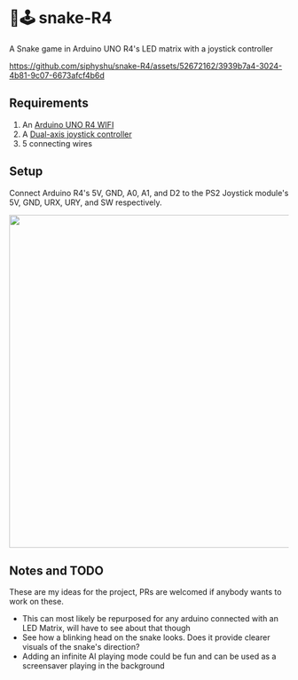 # 🐍🕹️ snake-R4

A Snake game in Arduino UNO R4's LED matrix with a joystick controller

https://github.com/siphyshu/snake-R4/assets/52672162/3939b7a4-3024-4b81-9c07-6673afcf4b6d

## Requirements

1. An [Arduino UNO R4 WIFI](https://store.arduino.cc/products/uno-r4-wifi)
2. A [Dual-axis joystick controller](https://robu.in/product/joystick-module-ps2-breakout-sensor/)
3. 5 connecting wires

## Setup

Connect Arduino R4's 5V, GND, A0, A1, and D2 to the PS2 Joystick module's 5V, GND, URX, URY, and SW respectively.

<img src="https://github.com/siphyshu/snake-R4/assets/52672162/23e4b67c-cdf1-4ca2-9919-640c709266d0" width="600">

## Notes and TODO

These are my ideas for the project, PRs are welcomed if anybody wants to work on these.

* This can most likely be repurposed for any arduino connected with an LED Matrix, will have to see about that though
* See how a blinking head on the snake looks. Does it provide clearer visuals of the snake's direction?
* Adding an infinite AI playing mode could be fun and can be used as a screensaver playing in the background
